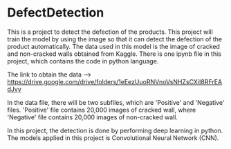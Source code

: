 # DefectDetection

This is a project to detect the defection of the products. This project will train the model by using the image so that it can detect the defection of the product automatically. The data used in this model is the image of cracked and non-cracked walls obtained from Kaggle. There is one ipynb file in this project, which contains the code in python language. 

The link to obtain the data --> https://drive.google.com/drive/folders/1eEezUuoRNVnoVsNHZsCXiI8RFrEAdJvy

In the data file, there will be two subfiles, which are 'Positive' and 'Negative' files. 'Positive' file contains 20,000 images of cracked wall, where 'Negative' file contains 20,000 images of non-cracked wall. 

In this project, the detection is done by performing deep learning in python. The models applied in this project is Convolutional Neural Network (CNN).
